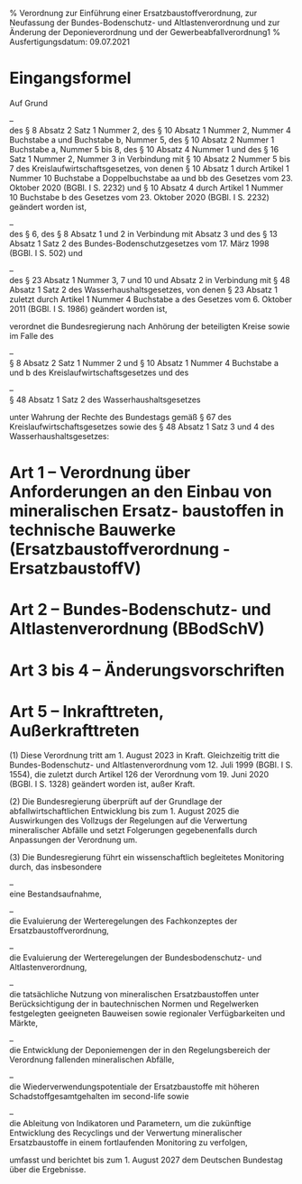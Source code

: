 % Verordnung zur Einführung einer Ersatzbaustoffverordnung, zur Neufassung der Bundes-Bodenschutz- und Altlastenverordnung und zur Änderung der Deponieverordnung und der Gewerbeabfallverordnung1
% Ausfertigungsdatum: 09.07.2021
 
# Eingangsformel

Auf Grund

–  
des § 8 Absatz 2 Satz 1 Nummer 2, des § 10 Absatz 1 Nummer 2, Nummer 4 Buchstabe a und Buchstabe b, Nummer 5, des § 10 Absatz 2 Nummer 1 Buchstabe a, Nummer 5 bis 8, des § 10 Absatz 4 Nummer 1 und des § 16 Satz 1 Nummer 2, Nummer 3 in Verbindung mit § 10 Absatz 2 Nummer 5 bis 7 des Kreislaufwirtschaftsgesetzes, von denen § 10 Absatz 1 durch Artikel 1 Nummer 10 Buchstabe a Doppelbuchstabe aa und bb des Gesetzes vom 23. Oktober 2020 (BGBl. I S. 2232) und § 10 Absatz 4 durch Artikel 1 Nummer 10 Buchstabe b des Gesetzes vom 23. Oktober 2020 (BGBl. I S. 2232) geändert worden ist,

–  
des § 6, des § 8 Absatz 1 und 2 in Verbindung mit Absatz 3 und des § 13 Absatz 1 Satz 2 des Bundes-Bodenschutzgesetzes vom 17. März 1998 (BGBl. I S. 502) und

–  
des § 23 Absatz 1 Nummer 3, 7 und 10 und Absatz 2 in Verbindung mit § 48 Absatz 1 Satz 2 des Wasserhaushaltsgesetzes, von denen § 23 Absatz 1 zuletzt durch Artikel 1 Nummer 4 Buchstabe a des Gesetzes vom 6. Oktober 2011 (BGBl. I S. 1986) geändert worden ist,

verordnet die Bundesregierung nach Anhörung der beteiligten Kreise sowie im Falle des

–  
§ 8 Absatz 2 Satz 1 Nummer 2 und § 10 Absatz 1 Nummer 4 Buchstabe a und b des Kreislaufwirtschaftsgesetzes und des

–  
§ 48 Absatz 1 Satz 2 des Wasserhaushaltsgesetzes

unter Wahrung der Rechte des Bundestags gemäß § 67 des Kreislaufwirtschaftsgesetzes sowie des § 48 Absatz 1 Satz 3 und 4 des Wasserhaushaltsgesetzes:

# Art 1 – Verordnung über Anforderungen an den Einbau von mineralischen Ersatz- baustoffen in technische Bauwerke (Ersatzbaustoffverordnung - ErsatzbaustoffV)

# Art 2 – Bundes-Bodenschutz- und Altlastenverordnung (BBodSchV)

# Art 3 bis 4 – Änderungsvorschriften

# Art 5 – Inkrafttreten, Außerkrafttreten

(1) Diese Verordnung tritt am 1. August 2023 in Kraft. Gleichzeitig tritt die Bundes-Bodenschutz- und Altlastenverordnung vom 12. Juli 1999 (BGBl. I S. 1554), die zuletzt durch Artikel 126 der Verordnung vom 19. Juni 2020 (BGBl. I S. 1328) geändert worden ist, außer Kraft.

(2) Die Bundesregierung überprüft auf der Grundlage der abfallwirtschaftlichen Entwicklung bis zum 1. August 2025 die Auswirkungen des Vollzugs der Regelungen auf die Verwertung mineralischer Abfälle und setzt Folgerungen gegebenenfalls durch Anpassungen der Verordnung um.

(3) Die Bundesregierung führt ein wissenschaftlich begleitetes Monitoring durch, das insbesondere

–  
eine Bestandsaufnahme,

–  
die Evaluierung der Werteregelungen des Fachkonzeptes der Ersatzbaustoffverordnung,

–  
die Evaluierung der Werteregelungen der Bundesbodenschutz- und Altlastenverordnung,

–  
die tatsächliche Nutzung von mineralischen Ersatzbaustoffen unter Berücksichtigung der in bautechnischen Normen und Regelwerken festgelegten geeigneten Bauweisen sowie regionaler Verfügbarkeiten und Märkte,

–  
die Entwicklung der Deponiemengen der in den Regelungsbereich der Verordnung fallenden mineralischen Abfälle,

–  
die Wiederverwendungspotentiale der Ersatzbaustoffe mit höheren Schadstoffgesamtgehalten im second-life sowie

–  
die Ableitung von Indikatoren und Parametern, um die zukünftige Entwicklung des Recyclings und der Verwertung mineralischer Ersatzbaustoffe in einem fortlaufenden Monitoring zu verfolgen,

umfasst und berichtet bis zum 1. August 2027 dem Deutschen Bundestag über die Ergebnisse.
